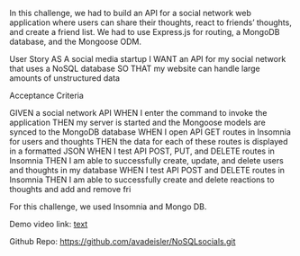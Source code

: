 In this challenge, we had to build an API for a social network web application where users can share their thoughts, react to friends’ thoughts, and create a friend list. We had to use Express.js for routing, a MongoDB database, and the Mongoose ODM.

User Story
AS A social media startup
I WANT an API for my social network that uses a NoSQL database
SO THAT my website can handle large amounts of unstructured data

Acceptance Criteria

GIVEN a social network API
WHEN I enter the command to invoke the application
THEN my server is started and the Mongoose models are synced to the MongoDB database
WHEN I open API GET routes in Insomnia for users and thoughts
THEN the data for each of these routes is displayed in a formatted JSON
WHEN I test API POST, PUT, and DELETE routes in Insomnia
THEN I am able to successfully create, update, and delete users and thoughts in my database
WHEN I test API POST and DELETE routes in Insomnia
THEN I am able to successfully create and delete reactions to thoughts and add and remove fri

For this challenge, we used Insomnia and Mongo DB.

Demo video link:
[text](<../../../Videos/NOSQLSocials demo video.mkv>)

Github Repo: https://github.com/avadeisler/NoSQLsocials.git
